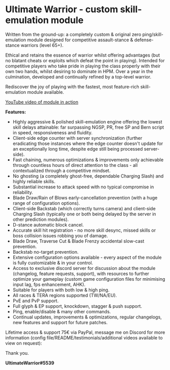 # Ultimate Warrior - custom skill-emulation module
Written from the ground-up: a completely custom & original zero ping/skill-emulation module designed for competitive assault-stance & defense-stance warriors (level 65+).

Ethical and retains the essence of warrior whilst offering advantages (but no blatant cheats or exploits which defeat the point in playing). 
Intended for competitive players who take pride in playing the class properly with their own two hands, whilst desiring to dominate in HPM. 
Over a year in the culmination, developed and continually refined by a top-level warrior.

Rediscover the joy of playing with the fastest, most feature-rich skill-emulation module available. 

[YouTube video of module in action](https://youtu.be/c2EtAUxVRqg)

**Features:**
* Highly aggressive & polished skill-emulation engine offering the lowest skill delays attainable: far surpassing NGSP, PR, free SP and Bern script in speed, responsiveness and fluidity.
* Client-side edge counter with server synchronization (further eradicating those instances where the edge counter doesn't update for an exceptionally long time, despite edge still being processed server-side).
* Fast chaining, numerous optimizations & improvements only achievable through countless hours of direct attention to the class - all contextualized through a competitive mindset.
* No ghosting (a completely ghost-free, dependable Charging Slash) and highly reliable skills.
* Substantial increase to attack speed with no typical compromise in reliability.
* Blade Draw/Rain of Blows early-cancellation prevention (with a huge range of configuration options).
* Client-side Backstab (which correctly turns camera) and client-side Charging Slash (typically one or both being delayed by the server in other prediction modules).
* D-stance automatic block cancel.
* Accurate skill hit registration - no more skill desync, missed skills or boss collision issues robbing you of damage.
* Blade Draw, Traverse Cut & Blade Frenzy accidental slow-cast prevention.
* Backstab no-target prevention.
* Extensive configuration options available - every aspect of the module is fully customizable & in your control.
* Access to exclusive discord server for discussion about the module (changelog, feature requests, support), with resources to further optimize your gameplay (custom game configuration files for minimising input lag, fps enhancement, AHK).
* Suitable for players with both low & high ping.
* All races & TERA regions supported (TW/NA/EU).
* PvE and PvP support.
* Full glyph & EP support, knockdown, stagger & push support.
* Ping, enable/disable & many other commands.
* Continual updates, improvements & optimizations, regular changelogs, new features and support for future patches.

Lifetime access & support 75€ via PayPal, message me on Discord for more information (config file/README/testimonials/additional videos available to view on request):

Thank you.

**UltimateWarrior#5539**
